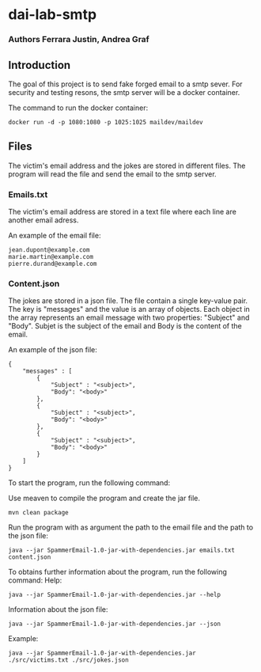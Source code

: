 # dai-lab-smtp

### Authors Ferrara Justin, Andrea Graf

## Introduction

The goal of this project is to send fake forged email to a smtp sever. For security and testing resons, the smtp server
will be a docker container.

The command to run the docker container:
```
docker run -d -p 1080:1080 -p 1025:1025 maildev/maildev
```

## Files
The victim's email address and the jokes are stored in different files. The program will read the file and send the
email to the smtp server.
### Emails.txt
The victim's email address are stored in a text file where each line are another email adress.

An example of the email file:
```
jean.dupont@example.com
marie.martin@example.com
pierre.durand@example.com
```
### Content.json
The jokes are stored in a json file. The file contain a single key-value pair. The key is "messages" and the value is an array of objects. 
Each object in the array represents an email message with two properties: "Subject" and "Body". Subjet is the subject of
the email and Body is the content of the email.

An example of the json file:
```
{
    "messages" : [
        {
            "Subject" : "<subject>",
            "Body": "<body>"
        },
        {
            "Subject" : "<subject>",
            "Body": "<body>"
        },
        {
            "Subject" : "<subject>",
            "Body": "<body>"
        }
    ]
}
```

To start the program, run the following command:

Use meaven to compile the program and create the jar file.
```
mvn clean package
```

Run the program with as argument the path to the email file and the path to the json file:
```
java --jar SpammerEmail-1.0-jar-with-dependencies.jar emails.txt content.json
```

To obtains further information about the program, run the following command:
Help:
```
java --jar SpammerEmail-1.0-jar-with-dependencies.jar --help
```
Information about the json file:
```
java --jar SpammerEmail-1.0-jar-with-dependencies.jar --json
```

Example:
```
java --jar SpammerEmail-1.0-jar-with-dependencies.jar ./src/victims.txt ./src/jokes.json
```
